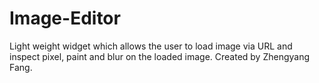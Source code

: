 # Image-Editor
Light weight widget which allows the user to load image via URL and inspect pixel, paint and blur on the loaded image.
Created by Zhengyang Fang.
